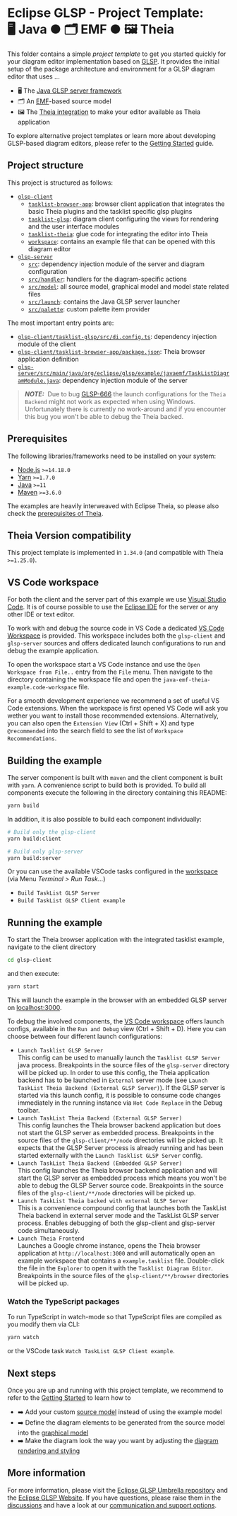 # Eclipse GLSP - Project Template:<br> 🖥️ Java ● 🗂️ EMF ● 🖼️ Theia

This folder contains a simple _project template_ to get you started quickly for your diagram editor implementation based on [GLSP](https://github.com/eclipse-glsp/glsp).
It provides the initial setup of the package architecture and environment for a GLSP diagram editor that uses ...

-   🖥️ The [Java GLSP server framework](https://github.com/eclipse-glsp/glsp-server)
-   🗂️ An [EMF](https://www.eclipse.org/modeling/emf/)-based source model
-   🖼️ The [Theia integration](https://github.com/eclipse-glsp/glsp-theia-integration) to make your editor available as Theia application

To explore alternative project templates or learn more about developing GLSP-based diagram editors, please refer to the [Getting Started](https://www.eclipse.org/glsp/documentation/gettingstarted) guide.

## Project structure

This project is structured as follows:

-   [`glsp-client`](glsp-client)
    -   [`tasklist-browser-app`](glsp-client/tasklist-browser-app): browser client application that integrates the basic Theia plugins and the tasklist specific glsp plugins
    -   [`tasklist-glsp`](glsp-client/tasklist-glsp): diagram client configuring the views for rendering and the user interface modules
    -   [`tasklist-theia`](glsp-client/tasklist-theia): glue code for integrating the editor into Theia
    -   [`workspace`](glsp-client/workspace): contains an example file that can be opened with this diagram editor
-   [`glsp-server`](glsp-server)
    -   [`src`](glsp-server/src): dependency injection module of the server and diagram configuration
    -   [`src/handler`](glsp-server/src/handler): handlers for the diagram-specific actions
    -   [`src/model`](glsp-server/src/model): all source model, graphical model and model state related files
    -   [`src/launch`](glsp-server/src/launch): contains the Java GLSP server launcher
    -   [`src/palette`](glsp-server/src/launch): custom palette item provider

The most important entry points are:

-   [`glsp-client/tasklist-glsp/src/di.config.ts`](glsp-client/tasklist-glsp/src/di.config.ts): dependency injection module of the client
-   [`glsp-client/tasklist-browser-app/package.json`](glsp-client/tasklist-browser-app/package.json): Theia browser application definition
-   [`glsp-server/src/main/java/org/eclipse/glsp/example/javaemf/TaskListDiagramModule.java`](glsp-server/src/main/java/org/eclipse/glsp/example/javaemf/TaskListDiagramModule.java): dependency injection module of the server

> **_NOTE:_**&nbsp; Due to bug [GLSP-666](https://github.com/eclipse-glsp/glsp/issues/666) the launch configurations for the `Theia Backend` might not work as expected when using Windows. Unfortunately there is currently no work-around and if you encounter this bug you won't be able to debug the Theia backed.

## Prerequisites

The following libraries/frameworks need to be installed on your system:

-   [Node.js](https://nodejs.org/en/) `>=14.18.0`
-   [Yarn](https://classic.yarnpkg.com/en/docs/install#debian-stable) `>=1.7.0`
-   [Java](https://adoptium.net/temurin/releases) `>=11`
-   [Maven](https://maven.apache.org/) `>=3.6.0`

The examples are heavily interweaved with Eclipse Theia, so please also check the [prerequisites of Theia](https://github.com/eclipse-theia/theia/blob/master/doc/Developing.md#prerequisites).

## Theia Version compatibility

This project template is implemented in `1.34.0` (and compatible with Theia `>=1.25.0`).

## VS Code workspace

For both the client and the server part of this example we use [Visual Studio Code](https://code.visualstudio.com/).
It is of course possible to use the [Eclipse IDE](https://www.eclipse.org/ide/) for the server or any other IDE or text editor.

To work with and debug the source code in VS Code a dedicated [VS Code Workspace](java-emf-theia-example.code-workspace) is provided.
This workspace includes both the `glsp-client` and `glsp-server` sources and offers dedicated launch configurations to run and debug the example application.

To open the workspace start a VS Code instance and use the `Open Workspace from File..` entry from the `File` menu.
Then navigate to the directory containing the workspace file and open the `java-emf-theia-example.code-workspace` file.

For a smooth development experience we recommend a set of useful VS Code extensions. When the workspace is first opened VS Code will ask you wether you want to install those recommended extensions.
Alternatively, you can also open the `Extension View` (Ctrl + Shift + X) and type `@recommended` into the search field to see the list of `Workspace Recommendations`.

## Building the example

The server component is built with `maven` and the client component is built with `yarn`.
A convenience script to build both is provided.
To build all components execute the following in the directory containing this README:

```bash
yarn build
```

In addition, it is also possible to build each component individually:

```bash
# Build only the glsp-client
yarn build:client

# Build only glsp-server
yarn build:server
```

Or you can use the available VSCode tasks configured in the [workspace](java-emf-theia-example.code-workspace) (via Menu _Terminal > Run Task..._)

-   `Build TaskList GLSP Server`
-   `Build TaskList GLSP Client example`

## Running the example

To start the Theia browser application with the integrated tasklist example, navigate to the client directory

```bash
cd glsp-client
```

and then execute:

```bash
yarn start
```

This will launch the example in the browser with an embedded GLSP server on [localhost:3000](http://localhost:3000).

To debug the involved components, the [VS Code workspace](java-emf-theia-example.code-workspace) offers launch configs, available in the `Run and Debug` view (Ctrl + Shift + D).
Here you can choose between four different launch configurations:

-   `Launch Tasklist GLSP Server`<br>
    This config can be used to manually launch the `Tasklist GLSP Server` java process.
    Breakpoints in the source files of the `glsp-server` directory will be picked up.
    In order to use this config, the Theia application backend has to be launched in `External` server mode (see `Launch TaskList Theia Backend (External GLSP Server)`).
    If the GLSP server is started via this launch config, it is possible to consume code changes immediately in the running instance via `Hot Code Replace` in the Debug toolbar.
-   `Launch TaskList Theia Backend (External GLSP Server)`<br>
    This config launches the Theia browser backend application but does not start the GLSP server as embedded process.
    Breakpoints in the source files of the `glsp-client/**/node` directories will be picked up.
    It expects that the GLSP Server process is already running and has been started externally with the `Launch Tasklist GLSP Server` config.
-   `Launch TaskList Theia Backend (Embedded GLSP Server)`<br>
    This config launches the Theia browser backend application and will start the GLSP server as embedded process which means you won't be able to debug the GLSP Server source code.
    Breakpoints in the source files of the `glsp-client/**/node` directories will be picked up.
-   `Launch TaskList Theia backed with external GLSP Server`<br>
    This is a convenience compound config that launches both the TaskList Theia backend in external server mode and the TaskList GLSP server process. Enables debugging of both the glsp-client and glsp-server code simultaneously.
-   `Launch Theia Frontend`<br>
    Launches a Google chrome instance, opens the Theia browser application at `http://localhost:3000` and will automatically open an example workspace that contains a `example.tasklist` file.
    Double-click the file in the `Explorer` to open it with the `Tasklist Diagram Editor`.
    Breakpoints in the source files of the `glsp-client/**/browser` directories will be picked up.

### Watch the TypeScript packages

To run TypeScript in watch-mode so that TypeScript files are compiled as you modify them via CLI:

```bash
yarn watch
```

or the VSCode task `Watch TaskList GLSP Client example`.

## Next steps

Once you are up and running with this project template, we recommend to refer to the [Getting Started](https://www.eclipse.org/glsp/documentation) to learn how to

-   ➡️ Add your custom [source model](https://www.eclipse.org/glsp/documentation/sourcemodel) instead of using the example model
-   ➡️ Define the diagram elements to be generated from the source model into the [graphical model](https://www.eclipse.org/glsp/documentation/gmodel)
-   ➡️ Make the diagram look the way you want by adjusting the [diagram rendering and styling](https://www.eclipse.org/glsp/documentation/rendering)

## More information

For more information, please visit the [Eclipse GLSP Umbrella repository](https://github.com/eclipse-glsp/glsp) and the [Eclipse GLSP Website](https://www.eclipse.org/glsp/).
If you have questions, please raise them in the [discussions](https://github.com/eclipse-glsp/glsp/discussions) and have a look at our [communication and support options](https://www.eclipse.org/glsp/contact/).
